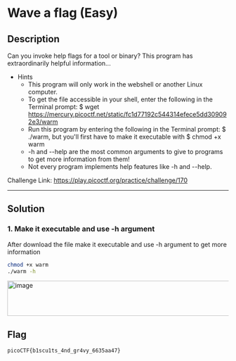 # Wave a flag (Easy)

## Description
Can you invoke help flags for a tool or binary? This program has extraordinarily helpful information...

- Hints
  - This program will only work in the webshell or another Linux computer.
  - To get the file accessible in your shell, enter the following in the Terminal prompt: $ wget https://mercury.picoctf.net/static/fc1d77192c544314efece5dd309092e3/warm
  - Run this program by entering the following in the Terminal prompt: $ ./warm, but you'll first have to make it executable with $ chmod +x warm
  - -h and --help are the most common arguments to give to programs to get more information from them!
  - Not every program implements help features like -h and --help.

Challenge Link: https://play.picoctf.org/practice/challenge/170

---

## Solution
### 1. Make it executable and use -h argument
After download the file make it executable and use -h argument to get more information 
```bash
chmod +x warm
./warm -h
```

<img width="1160" height="80" alt="image" src="https://github.com/user-attachments/assets/4a64eb97-8464-42a8-9e2e-830dac4d5f55" />


## Flag
```bash
picoCTF{b1scu1ts_4nd_gr4vy_6635aa47}
```
